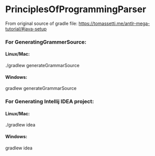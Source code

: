# PrinciplesOfProgrammingParser

From original source of gradle file: https://tomassetti.me/antlr-mega-tutorial/#java-setup

### For GeneratingGrammerSource:
#### Linux/Mac:
./gradlew generateGrammarSource

#### Windows:
gradlew generateGrammarSource

### For Generating Intellij IDEA project:
#### Linux/Mac:
./gradlew idea

#### Windows:
gradlew idea
